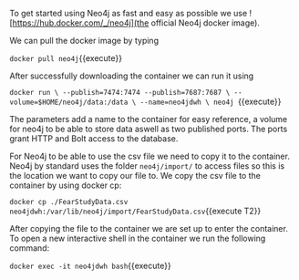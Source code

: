 To get started using Neo4j as fast and easy as possible we use ![https://hub.docker.com/_/neo4j](the official Neo4j docker image).

We can pull the docker image by typing

`docker pull neo4j`{{execute}}

After successfully downloading the container we can run it using

`docker run \
    --publish=7474:7474 --publish=7687:7687 \
    --volume=$HOME/neo4j/data:/data \
    --name=neo4jdwh \
    neo4j
`{{execute}}

The parameters add a name to the container for easy reference, a volume for neo4j to be able to store data aswell as two published ports. The ports grant HTTP and Bolt access to the database.

For Neo4j to be able to use the csv file we need to copy it to the container. Neo4j by standard uses the folder ```neo4j/import/``` to access files so this is the location we want to copy our file to.
We copy the csv file to the container by using docker cp:

`docker cp ./FearStudyData.csv neo4jdwh:/var/lib/neo4j/import/FearStudyData.csv`{{execute T2}}

After copying the file to the container we are set up to enter the container. To open a new interactive shell in the container we run the following command:

`docker exec -it neo4jdwh bash`{{execute}}

